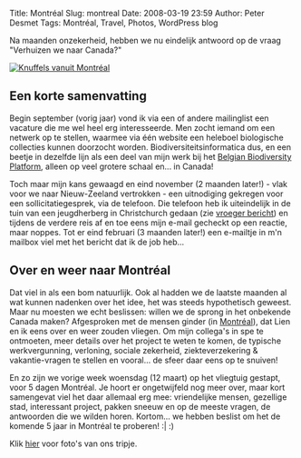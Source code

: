 Title: Montréal
Slug: montreal
Date: 2008-03-19 23:59
Author: Peter Desmet
Tags: Montréal, Travel, Photos, WordPress blog

Na maanden onzekerheid, hebben we nu eindelijk antwoord op de vraag "Verhuizen we naar Canada?"

[![Knuffels vanuit Montréal](https://lh4.googleusercontent.com/-1mfh8dZgDvo/R-FgsgYwY_I/AAAAAAAAF2o/WQocmMiIey0/s800/2008.03.17%252520-%252520Montr%2525C3%2525A9al%252520%25252804%252529.jpg "Knuffels vanuit Montréal")](https://picasaweb.google.com/Peter.Desmet/Montreal?authuser=0&authkey=Gv1sRgCNPjkPf3qq7L0wE&feat=directlink)

## Een korte samenvatting

Begin september (vorig jaar) vond ik via een of andere mailinglist een vacature die me wel heel erg interesseerde. Men zocht iemand om een netwerk op te stellen, waarmee via één website een heleboel biologische collecties kunnen doorzocht worden. Biodiversiteitsinformatica dus, en een beetje in dezelfde lijn als een deel van mijn werk bij het [Belgian Biodiversity Platform](http://www.biodiversity.be), alleen op veel grotere schaal en... in Canada!

Toch maar mijn kans gewaagd en eind november (2 maanden later!) - vlak voor we naar Nieuw-Zeeland vertrokken - een uitnodiging gekregen voor een sollicitatiegesprek, via de telefoon. Die telefoon heb ik uiteindelijk in de tuin van een jeugdherberg in Christchurch gedaan (zie [vroeger bericht](|filename|/posts/2007/van-christchurch-naar-te-anau.md)) en tijdens de verdere reis af en toe eens mijn e-mail gecheckt op een reactie, maar noppes. Tot er eind februari (3 maanden later!) een e-mailtje in m'n mailbox viel met het bericht dat ik de job heb...

## Over en weer naar Montréal

Dat viel in als een bom natuurlijk. Ook al hadden we de laatste maanden al wat kunnen nadenken over het idee, het was steeds hypothetisch geweest. Maar nu moesten we echt beslissen: willen we de sprong in het onbekende Canada maken? Afgesproken met de mensen ginder (in [Montréal](http://en.wikipedia.org/wiki/Montreal)), dat Lien en ik eens over en weer zouden vliegen. Om mijn collega's in spe te ontmoeten, meer details over het project te weten te komen, de typische werkvergunning, verloning, sociale zekerheid, ziekteverzekering & vakantie-vragen te stellen en vooral... de sfeer daar eens op te snuiven!

En zo zijn we vorige week woensdag (12 maart) op het vliegtuig gestapt, voor 5 dagen Montréal. Je hoort er ongetwijfeld nog meer over, maar kort samengevat viel het daar allemaal erg mee: vriendelijke mensen, gezellige stad, interessant project, pakken sneeuw en op de meeste vragen, de antwoorden die we wilden horen. Kortom... we hebben beslist om het de komende 5 jaar in Montréal te proberen! :| :)

Klik [hier](https://picasaweb.google.com/Peter.Desmet/Montreal?authuser=0&authkey=Gv1sRgCNPjkPf3qq7L0wE&feat=directlink) voor foto's van ons tripje.